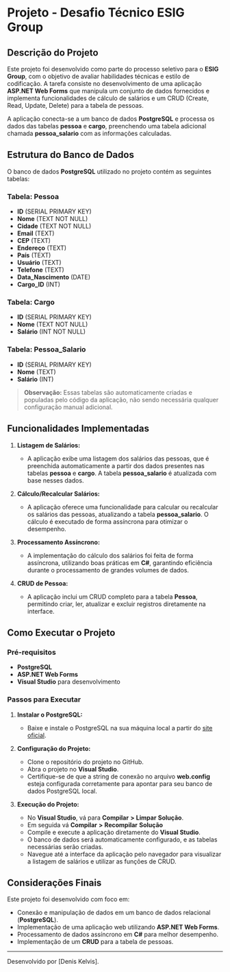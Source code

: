 # Projeto - Desafio Técnico ESIG Group

## Descrição do Projeto
Este projeto foi desenvolvido como parte do processo seletivo para o **ESIG Group**, com o objetivo de avaliar habilidades técnicas e estilo de codificação. A tarefa consiste no desenvolvimento de uma aplicação **ASP.NET Web Forms** que manipula um conjunto de dados fornecidos e implementa funcionalidades de cálculo de salários e um CRUD (Create, Read, Update, Delete) para a tabela de pessoas.

A aplicação conecta-se a um banco de dados **PostgreSQL** e processa os dados das tabelas **pessoa** e **cargo**, preenchendo uma tabela adicional chamada **pessoa_salario** com as informações calculadas.

## Estrutura do Banco de Dados
O banco de dados **PostgreSQL** utilizado no projeto contém as seguintes tabelas:

### Tabela: Pessoa
- **ID** (SERIAL PRIMARY KEY)
- **Nome** (TEXT NOT NULL)
- **Cidade** (TEXT NOT NULL)
- **Email** (TEXT)
- **CEP** (TEXT)
- **Endereço** (TEXT)
- **País** (TEXT)
- **Usuário** (TEXT)
- **Telefone** (TEXT)
- **Data_Nascimento** (DATE)
- **Cargo_ID** (INT)

### Tabela: Cargo
- **ID** (SERIAL PRIMARY KEY)
- **Nome** (TEXT NOT NULL)
- **Salário** (INT NOT NULL)

### Tabela: Pessoa_Salario
- **ID** (SERIAL PRIMARY KEY)
- **Nome** (TEXT)
- **Salário** (INT)

> **Observação:** Essas tabelas são automaticamente criadas e populadas pelo código da aplicação, não sendo necessária qualquer configuração manual adicional.

## Funcionalidades Implementadas

1. **Listagem de Salários:**
   - A aplicação exibe uma listagem dos salários das pessoas, que é preenchida automaticamente a partir dos dados presentes nas tabelas **pessoa** e **cargo**. A tabela **pessoa_salario** é atualizada com base nesses dados.

2. **Cálculo/Recalcular Salários:**
   - A aplicação oferece uma funcionalidade para calcular ou recalcular os salários das pessoas, atualizando a tabela **pessoa_salario**. O cálculo é executado de forma assíncrona para otimizar o desempenho.

3. **Processamento Assíncrono:**
   - A implementação do cálculo dos salários foi feita de forma assíncrona, utilizando boas práticas em **C#**, garantindo eficiência durante o processamento de grandes volumes de dados.

4. **CRUD de Pessoa:**
   - A aplicação inclui um CRUD completo para a tabela **Pessoa**, permitindo criar, ler, atualizar e excluir registros diretamente na interface.

## Como Executar o Projeto

### Pré-requisitos
- **PostgreSQL**
- **ASP.NET Web Forms**
- **Visual Studio** para desenvolvimento

### Passos para Executar

1. **Instalar o PostgreSQL:**
   - Baixe e instale o PostgreSQL na sua máquina local a partir do [site oficial](https://www.postgresql.org/download/).

2. **Configuração do Projeto:**
   - Clone o repositório do projeto no GitHub.
   - Abra o projeto no **Visual Studio**.
   - Certifique-se de que a string de conexão no arquivo **web.config** esteja configurada corretamente para apontar para seu banco de dados PostgreSQL local.

3. **Execução do Projeto:**
   - No **Visual Studio**, vá para **Compilar**  **>** **Limpar** **Solução**.
   - Em seguida vá **Compilar**  **>** **Recompilar** **Solução**
   - Compile e execute a aplicação diretamente do **Visual Studio**.
   - O banco de dados será automaticamente configurado, e as tabelas necessárias serão criadas.
   - Navegue até a interface da aplicação pelo navegador para visualizar a listagem de salários e utilizar as funções de CRUD.

## Considerações Finais
Este projeto foi desenvolvido com foco em:
- Conexão e manipulação de dados em um banco de dados relacional (**PostgreSQL**).
- Implementação de uma aplicação web utilizando **ASP.NET Web Forms**.
- Processamento de dados assíncrono em **C#** para melhor desempenho.
- Implementação de um **CRUD** para a tabela de pessoas.

---

Desenvolvido por [Denis Kelvis].
